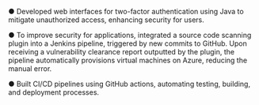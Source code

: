 ● Developed web interfaces for two-factor authentication using Java to mitigate unauthorized
access, enhancing security for users.

● To improve security for applications, integrated a source code scanning plugin into a Jenkins
pipeline, triggered by new commits to GitHub. Upon receiving a vulnerability clearance report
outputted by the plugin, the pipeline automatically provisions virtual machines on Azure,
reducing the manual error.

● Built CI/CD pipelines using GitHub actions, automating testing, building, and deployment
processes.

